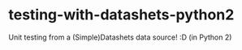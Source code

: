 # testing-with-datashets-python2
Unit testing from a (Simple)Datashets data source! :D   (in Python 2)
